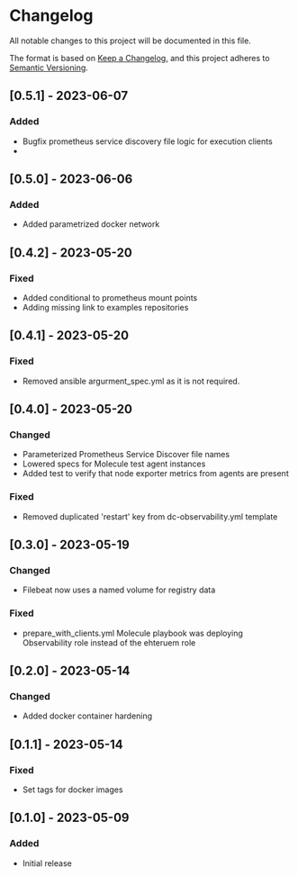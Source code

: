 # Changelog

All notable changes to this project will be documented in this file.

The format is based on [Keep a Changelog](https://keepachangelog.com/en/1.0.0/),
and this project adheres to [Semantic Versioning](https://semver.org/spec/v2.0.0.html).

## [0.5.1] - 2023-06-07

### Added

- Bugfix prometheus service discovery file logic for execution clients
-
## [0.5.0] - 2023-06-06

### Added

- Added parametrized docker network

## [0.4.2] - 2023-05-20

### Fixed

- Added conditional to prometheus mount points
- Adding missing link to examples repositories

## [0.4.1] - 2023-05-20

### Fixed

- Removed ansible argurment_spec.yml as it is not required.

## [0.4.0] - 2023-05-20

### Changed

- Parameterized Prometheus Service Discover file names
- Lowered specs for Molecule test agent instances
- Added test to verify that node exporter metrics from agents are present

### Fixed

- Removed duplicated 'restart' key from dc-observability.yml template


## [0.3.0] - 2023-05-19

### Changed

- Filebeat now uses a named volume for registry data

### Fixed

- prepare_with_clients.yml Molecule playbook was deploying Observability role instead of the ehteruem role


## [0.2.0] - 2023-05-14

### Changed

- Added docker container hardening


## [0.1.1] - 2023-05-14

### Fixed

- Set tags for docker images


## [0.1.0] - 2023-05-09

### Added

- Initial release
